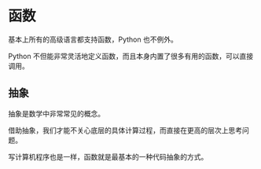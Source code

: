 # 函数

基本上所有的高级语言都支持函数，Python 也不例外。

Python 不但能非常灵活地定义函数，而且本身内置了很多有用的函数，可以直接调用。

## 抽象

抽象是数学中非常常见的概念。

借助抽象，我们才能不关心底层的具体计算过程，而直接在更高的层次上思考问题。

写计算机程序也是一样，函数就是最基本的一种代码抽象的方式。
